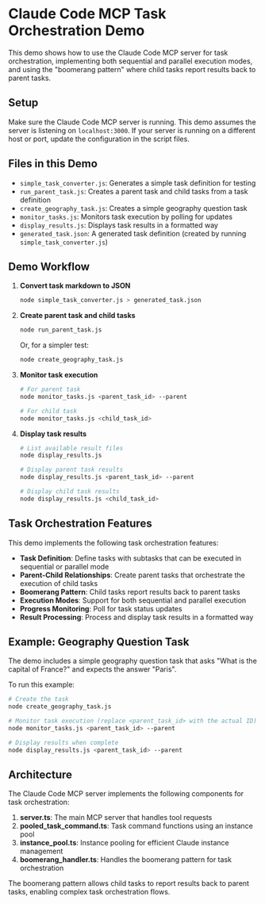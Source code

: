 # Claude Code MCP Task Orchestration Demo

This demo shows how to use the Claude Code MCP server for task orchestration, implementing both sequential and parallel execution modes, and using the "boomerang pattern" where child tasks report results back to parent tasks.

## Setup

Make sure the Claude Code MCP server is running. This demo assumes the server is listening on `localhost:3000`. If your server is running on a different host or port, update the configuration in the script files.

## Files in this Demo

- `simple_task_converter.js`: Generates a simple task definition for testing
- `run_parent_task.js`: Creates a parent task and child tasks from a task definition
- `create_geography_task.js`: Creates a simple geography question task
- `monitor_tasks.js`: Monitors task execution by polling for updates
- `display_results.js`: Displays task results in a formatted way
- `generated_task.json`: A generated task definition (created by running `simple_task_converter.js`)

## Demo Workflow

1. **Convert task markdown to JSON**

   ```bash
   node simple_task_converter.js > generated_task.json
   ```

2. **Create parent task and child tasks**

   ```bash
   node run_parent_task.js
   ```

   Or, for a simpler test:

   ```bash
   node create_geography_task.js
   ```

3. **Monitor task execution**

   ```bash
   # For parent task
   node monitor_tasks.js <parent_task_id> --parent
   
   # For child task
   node monitor_tasks.js <child_task_id>
   ```

4. **Display task results**

   ```bash
   # List available result files
   node display_results.js
   
   # Display parent task results
   node display_results.js <parent_task_id> --parent
   
   # Display child task results
   node display_results.js <child_task_id>
   ```

## Task Orchestration Features

This demo implements the following task orchestration features:

- **Task Definition**: Define tasks with subtasks that can be executed in sequential or parallel mode
- **Parent-Child Relationships**: Create parent tasks that orchestrate the execution of child tasks
- **Boomerang Pattern**: Child tasks report results back to parent tasks
- **Execution Modes**: Support for both sequential and parallel execution
- **Progress Monitoring**: Poll for task status updates
- **Result Processing**: Process and display task results in a formatted way

## Example: Geography Question Task

The demo includes a simple geography question task that asks "What is the capital of France?" and expects the answer "Paris".

To run this example:

```bash
# Create the task
node create_geography_task.js

# Monitor task execution (replace <parent_task_id> with the actual ID)
node monitor_tasks.js <parent_task_id> --parent

# Display results when complete
node display_results.js <parent_task_id> --parent
```

## Architecture

The Claude Code MCP server implements the following components for task orchestration:

1. **server.ts**: The main MCP server that handles tool requests
2. **pooled_task_command.ts**: Task command functions using an instance pool
3. **instance_pool.ts**: Instance pooling for efficient Claude instance management
4. **boomerang_handler.ts**: Handles the boomerang pattern for task orchestration

The boomerang pattern allows child tasks to report results back to parent tasks, enabling complex task orchestration flows.